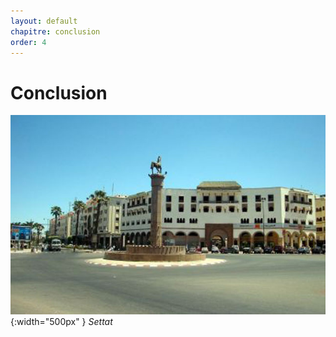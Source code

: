 ```yaml
---
layout: default
chapitre: conclusion
order: 4
---
```


# Conclusion

![conclusion](./images/villedesettat.jpg){:width="500px" }
*Settat*
